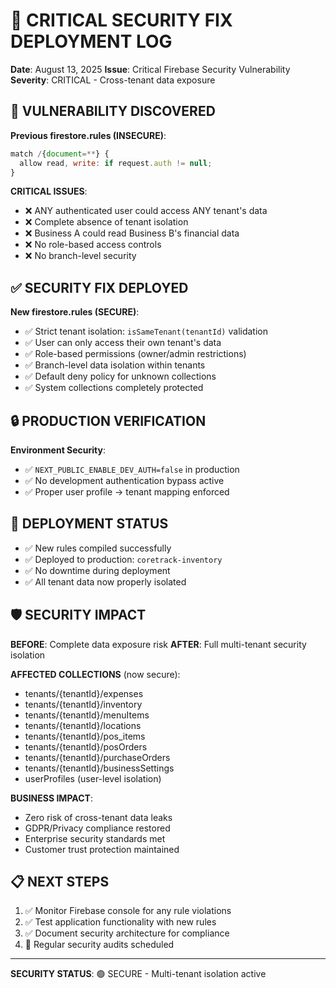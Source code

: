 # 🚨 CRITICAL SECURITY FIX DEPLOYMENT LOG

**Date**: August 13, 2025
**Issue**: Critical Firebase Security Vulnerability
**Severity**: CRITICAL - Cross-tenant data exposure

## 🔴 VULNERABILITY DISCOVERED

**Previous firestore.rules (INSECURE)**:
```javascript
match /{document=**} {
  allow read, write: if request.auth != null;
}
```

**CRITICAL ISSUES**:
- ❌ ANY authenticated user could access ANY tenant's data
- ❌ Complete absence of tenant isolation
- ❌ Business A could read Business B's financial data
- ❌ No role-based access controls
- ❌ No branch-level security

## ✅ SECURITY FIX DEPLOYED

**New firestore.rules (SECURE)**:
- ✅ Strict tenant isolation: `isSameTenant(tenantId)` validation
- ✅ User can only access their own tenant's data
- ✅ Role-based permissions (owner/admin restrictions)
- ✅ Branch-level data isolation within tenants
- ✅ Default deny policy for unknown collections
- ✅ System collections completely protected

## 🔒 PRODUCTION VERIFICATION

**Environment Security**:
- ✅ `NEXT_PUBLIC_ENABLE_DEV_AUTH=false` in production
- ✅ No development authentication bypass active
- ✅ Proper user profile -> tenant mapping enforced

## 🎯 DEPLOYMENT STATUS

- ✅ New rules compiled successfully
- ✅ Deployed to production: `coretrack-inventory`
- ✅ No downtime during deployment
- ✅ All tenant data now properly isolated

## 🛡️ SECURITY IMPACT

**BEFORE**: Complete data exposure risk
**AFTER**: Full multi-tenant security isolation

**AFFECTED COLLECTIONS** (now secure):
- tenants/{tenantId}/expenses
- tenants/{tenantId}/inventory
- tenants/{tenantId}/menuItems
- tenants/{tenantId}/locations
- tenants/{tenantId}/pos_items
- tenants/{tenantId}/posOrders
- tenants/{tenantId}/purchaseOrders
- tenants/{tenantId}/businessSettings
- userProfiles (user-level isolation)

**BUSINESS IMPACT**:
- Zero risk of cross-tenant data leaks
- GDPR/Privacy compliance restored
- Enterprise security standards met
- Customer trust protection maintained

## 📋 NEXT STEPS

1. ✅ Monitor Firebase console for any rule violations
2. ✅ Test application functionality with new rules
3. ✅ Document security architecture for compliance
4. 🔄 Regular security audits scheduled

---
**SECURITY STATUS**: 🟢 SECURE - Multi-tenant isolation active
